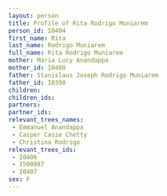 ```yaml
---
layout: person
title: Profile of Rita Rodrigo Muniarem
person_id: I0404
first_name: Rita
last_name: Rodrigo Muniarem
full_name: Rita Rodrigo Muniarem
mother: Maria Lucy Anandappa
mother_id: I0400
father: Stanislaus Joseph Rodrigo Muniarem
father_id: I0398
children:
children_ids:
partners:
partner_ids:
relevant_trees_names:
 - Emmanuel Anandappa
 - Casper Casie Chetty
 - Christina Rodrigo
relevant_trees_ids:
 - I0406
 - I500097
 - I0407
sex: F
---
```



